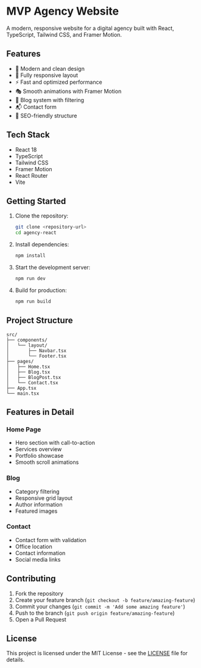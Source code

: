 # MVP Agency Website

A modern, responsive website for a digital agency built with React, TypeScript, Tailwind CSS, and Framer Motion.

## Features

- 🎨 Modern and clean design
- 📱 Fully responsive layout
- ⚡ Fast and optimized performance
- 🎭 Smooth animations with Framer Motion
- 📝 Blog system with filtering
- 📬 Contact form
- 🎯 SEO-friendly structure

## Tech Stack

- React 18
- TypeScript
- Tailwind CSS
- Framer Motion
- React Router
- Vite

## Getting Started

1. Clone the repository:
   ```bash
   git clone <repository-url>
   cd agency-react
   ```

2. Install dependencies:
   ```bash
   npm install
   ```

3. Start the development server:
   ```bash
   npm run dev
   ```

4. Build for production:
   ```bash
   npm run build
   ```

## Project Structure

```
src/
├── components/
│   └── layout/
│       ├── Navbar.tsx
│       └── Footer.tsx
├── pages/
│   ├── Home.tsx
│   ├── Blog.tsx
│   ├── BlogPost.tsx
│   └── Contact.tsx
├── App.tsx
└── main.tsx
```

## Features in Detail

### Home Page
- Hero section with call-to-action
- Services overview
- Portfolio showcase
- Smooth scroll animations

### Blog
- Category filtering
- Responsive grid layout
- Author information
- Featured images

### Contact
- Contact form with validation
- Office location
- Contact information
- Social media links

## Contributing

1. Fork the repository
2. Create your feature branch (`git checkout -b feature/amazing-feature`)
3. Commit your changes (`git commit -m 'Add some amazing feature'`)
4. Push to the branch (`git push origin feature/amazing-feature`)
5. Open a Pull Request

## License

This project is licensed under the MIT License - see the [LICENSE](LICENSE) file for details.

